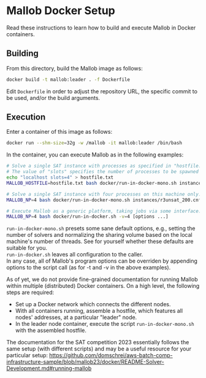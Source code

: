 
# Mallob Docker Setup

Read these instructions to learn how to build and execute Mallob in Docker containers.

## Building

From this directory, build the Mallob image as follows:
```bash
docker build -t mallob:leader . -f Dockerfile
```
Edit `Dockerfile` in order to adjust the repository URL, the specific commit to be used, and/or the build arguments.

## Execution

Enter a container of this image as follows:
```bash
docker run --shm-size=32g -w /mallob -it mallob:leader /bin/bash
```

In the container, you can execute Mallob as in the following examples:
```bash
# Solve a single SAT instance with processes as specified in "hostfile.txt" (configure yourself!).
# The value of "slots" specifies the number of processes to be spawned (>= 1) at the particular host.
echo "localhost slots=4" > hostfile.txt
MALLOB_HOSTFILE=hostfile.txt bash docker/run-in-docker-mono.sh instances/r3unsat_200.cnf -t=2 -v=4

# Solve a single SAT instance with four processes on this machine only.
MALLOB_NP=4 bash docker/run-in-docker-mono.sh instances/r3unsat_200.cnf -t=2 -v=4

# Execute Mallob as a generic platform, taking jobs via some interface.
MALLOB_NP=4 bash docker/run-in-docker.sh -v=4 [options ...]
```

`run-in-docker-mono.sh` presets some sane default options, e.g., setting the number of solvers and normalizing the sharing volume based on the local machine's number of threads. See for yourself whether these defaults are suitable for you.  
`run-in-docker.sh` leaves all configuration to the caller.  
In any case, all of Mallob's program options can be overriden by appending options to the script call (as for -t and -v in the above examples).

As of yet, we do not provide fine-grained documentation for running Mallob within multiple (distributed) Docker containers. On a high level, the following steps are required:

* Set up a Docker network which connects the different nodes.
* With all containers running, assemble a hostfile, which features all nodes' addresses, at a particular "leader" node.  
* In the leader node container, execute the script `run-in-docker-mono.sh` with the assembled hostfile.

The documentation for the SAT competition 2023 essentially follows the same setup (with different scripts) and may be a useful resource for your particular setup:
https://github.com/domschrei/aws-batch-comp-infrastructure-sample/blob/mallob23/docker/README-Solver-Development.md#running-mallob
